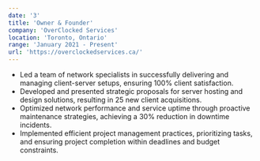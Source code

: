 ```yaml
---
date: '3'
title: 'Owner & Founder'
company: 'OverClocked Services'
location: 'Toronto, Ontario'
range: 'January 2021 - Present'
url: 'https://overclockedservices.ca/'
---
```


- Led a team of network specialists in successfully delivering and managing client-server setups, ensuring 100% client satisfaction. 
- Developed and presented strategic proposals for server hosting and design solutions, resulting in 25 new client acquisitions.
- Optimized network performance and service uptime through proactive maintenance strategies, achieving a 30% reduction in downtime incidents.
- Implemented efficient project management practices, prioritizing tasks, and ensuring project completion within deadlines and budget constraints.
